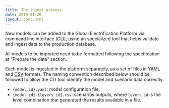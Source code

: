 ```yaml
---
title: The ingest process
date: 2019-01-20
layout: post.html
---
```


New models can be added to the Global Electrification Platform via command line interface (CLI), using an specialized tool that helps validate and ingest data to the production database.

All models to be imported need to be formatted following the specification at "Prepare the data" section.

Each model is ingested in the platform separately, as a set of files in [YAML](https://en.wikipedia.org/wiki/YAML) and [CSV](https://en.wikipedia.org/wiki/Comma-separated_values) formats. The naming convention described below should be followed to allow the CLI tool identify the model and scenario data correctly:


- `{model_id}.yaml`: model configuration file;
- `{model_id}-{levers_id}.csv`: scenarios outputs, where `levers_id` is the level combination that generated the results available in a file.